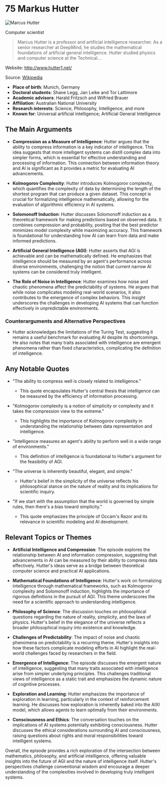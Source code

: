 # 75 Markus Hutter


![Marcus Hutter](https://encrypted-tbn0.gstatic.com/images?q=tbn:ANd9GcQLMNyegFttqkwPZLkAdTGBCnLl7uI4GGC0BvWcNA&s=0)

Computer scientist

> Marcus Hutter is a professor and artificial intelligence researcher. As a senior researcher at DeepMind, he studies the mathematical foundations of artificial general intelligence. Hutter studied physics and computer science at the Technical...

Website: http://www.hutter1.net/

Source: [Wikipedia](https://en.wikipedia.org/wiki/Marcus_Hutter)

- **Place of birth**: Munich, Germany
- **Doctoral students**: Shane Legg, Jan Leike and Tor Lattimore
- **Academic advisors**: Harald Fritzsch and Wilfried Brauer
- **Affiliation**: Australian National University
- **Research interests**: Science, Philosophy, Intelligence, and more
- **Known for**: Universal artificial intelligence; Artificial General Intelligence


## The Main Arguments

- **Compression as a Measure of Intelligence**: Hutter argues that the ability to compress information is a key indicator of intelligence. This idea suggests that more intelligent systems can distill complex data into simpler forms, which is essential for effective understanding and processing of information. This connection between information theory and AI is significant as it provides a metric for evaluating AI advancements.

- **Kolmogorov Complexity**: Hutter introduces Kolmogorov complexity, which quantifies the complexity of data by determining the length of the shortest program that can produce a given dataset. This concept is crucial for formalizing intelligence mathematically, allowing for the evaluation of algorithmic efficiency in AI systems.

- **Solomonoff Induction**: Hutter discusses Solomonoff induction as a theoretical framework for making predictions based on observed data. It combines compression and probability, positing that the best predictor minimizes model complexity while maximizing accuracy. This framework is foundational for understanding how AI can learn from data and make informed predictions.

- **Artificial General Intelligence (AGI)**: Hutter asserts that AGI is achievable and can be mathematically defined. He emphasizes that intelligence should be measured by an agent's performance across diverse environments, challenging the notion that current narrow AI systems can be considered truly intelligent.

- **The Role of Noise in Intelligence**: Hutter examines how noise and chaotic phenomena affect the predictability of systems. He argues that while noise complicates modeling real-world scenarios, it also contributes to the emergence of complex behaviors. This insight underscores the challenges in developing AI systems that can function effectively in unpredictable environments.

### Counterarguments and Alternative Perspectives
- Hutter acknowledges the limitations of the Turing Test, suggesting it remains a useful benchmark for evaluating AI despite its shortcomings. He also notes that many traits associated with intelligence are emergent phenomena rather than fixed characteristics, complicating the definition of intelligence.

## Any Notable Quotes

- "The ability to compress well is closely related to intelligence."
  - This quote encapsulates Hutter's central thesis that intelligence can be measured by the efficiency of information processing.

- "Kolmogorov complexity is a notion of simplicity or complexity and it takes the compression view to the extreme."
  - This highlights the importance of Kolmogorov complexity in understanding the relationship between data representation and intelligence.

- "Intelligence measures an agent's ability to perform well in a wide range of environments."
  - This definition of intelligence is foundational to Hutter's argument for the feasibility of AGI.

- "The universe is inherently beautiful, elegant, and simple."
  - Hutter's belief in the simplicity of the universe reflects his philosophical stance on the nature of reality and its implications for scientific inquiry.

- "If we start with the assumption that the world is governed by simple rules, then there's a bias toward simplicity."
  - This quote emphasizes the principle of Occam's Razor and its relevance in scientific modeling and AI development.

## Relevant Topics or Themes

- **Artificial Intelligence and Compression**: The episode explores the relationship between AI and information compression, suggesting that advancements in AI can be measured by their ability to compress data effectively. Hutter's ideas serve as a bridge between theoretical computer science and practical AI applications.

- **Mathematical Foundations of Intelligence**: Hutter's work on formalizing intelligence through mathematical frameworks, such as Kolmogorov complexity and Solomonoff induction, highlights the importance of rigorous definitions in the pursuit of AGI. This theme underscores the need for a scientific approach to understanding intelligence.

- **Philosophy of Science**: The discussion touches on philosophical questions regarding the nature of reality, simplicity, and the laws of physics. Hutter's belief in the elegance of the universe reflects a broader philosophical inquiry into existence and knowledge.

- **Challenges of Predictability**: The impact of noise and chaotic phenomena on predictability is a recurring theme. Hutter's insights into how these factors complicate modeling efforts in AI highlight the real-world challenges faced by researchers in the field.

- **Emergence of Intelligence**: The episode discusses the emergent nature of intelligence, suggesting that many traits associated with intelligence arise from simpler underlying principles. This challenges traditional views of intelligence as a static trait and emphasizes the dynamic nature of cognitive processes.

- **Exploration and Learning**: Hutter emphasizes the importance of exploration in learning, particularly in the context of reinforcement learning. He discusses how exploration is inherently baked into the AIXI model, which allows agents to learn optimally from their environments.

- **Consciousness and Ethics**: The conversation touches on the implications of AI systems potentially exhibiting consciousness. Hutter discusses the ethical considerations surrounding AI and consciousness, raising questions about rights and moral responsibilities toward intelligent systems.

Overall, the episode provides a rich exploration of the intersection between mathematics, philosophy, and artificial intelligence, offering valuable insights into the future of AGI and the nature of intelligence itself. Hutter's perspectives challenge conventional wisdom and encourage a deeper understanding of the complexities involved in developing truly intelligent systems.